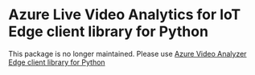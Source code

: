 # Azure Live Video Analytics for IoT Edge client library for Python

This package is no longer maintained. Please use [Azure Video Analyzer Edge client library for Python](https://pypi.org/project/azure-media-videoanalyzer-edge)
